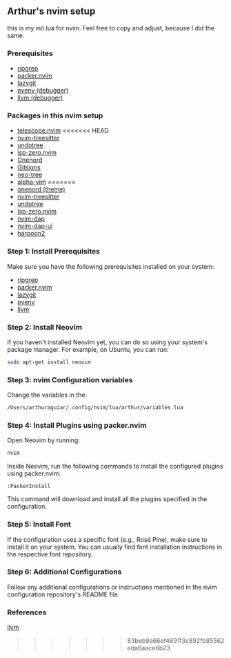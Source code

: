 ## Arthur's nvim setup 

this is my init.lua for nvim. Feel free to copy and adjust, because I did the same.

### Prerequisites
- [ripgrep](https://github.com/BurntSushi/ripgrep)
- [packer.nvim](https://github.com/wbthomason/packer.nvim#quickstart)
- [lazygit](https://github.com/jesseduffield/lazygit)
- [pyenv (debugger)](https://github.com/pyenv/pyenv)
- [llvm (debugger)](https://github.com/llvm/llvm-project)

### Packages in this nvim setup
- [telescope.nvim](https://github.com/nvim-telescope/telescope.nvim)
<<<<<<< HEAD
- [nvim-treesitter](https://github.com/nvim-treesitter/nvim-treesitter)
- [undotree](https://github.com/mbbill/undotree)
- [lsp-zero.nvim](https://github.com/VonHeikemen/lsp-zero.nvim)
- [Onenord](https://github.com/rmehri01/onenord.nvim)
- [Gitsigns](https://github.com/lewis6991/gitsigns.nvim)
- [neo-tree](https://github.com/nvim-neo-tree/neo-tree.nvim)
- [alpha-vim](https://github.com/goolord/alpha-nvim)
=======
- [onenord (theme)](https://github.com/rmehri01/onenord.nvim)
- [nvim-treesitter](https://github.com/nvim-treesitter/nvim-treesitter)
- [undotree](https://github.com/mbbill/undotree)
- [lsp-zero.nvim](https://github.com/VonHeikemen/lsp-zero.nvim)
- [nvim-dap](https://github.com/mfussenegger/nvim-dap)
- [nvim-dap-ui](https://github.com/rcarriga/nvim-dap-ui)
- [harpoon2](https://github.com/ThePrimeagen/harpoon/tree/harpoon2)

### Step 1: Install Prerequisites

Make sure you have the following prerequisites installed on your system:

- [ripgrep](https://github.com/BurntSushi/ripgrep)
- [packer.nvim](https://github.com/wbthomason/packer.nvim)
- [lazygit](https://github.com/jesseduffield/lazygit)
- [pyenv](https://github.com/pyenv/pyenv)
- [llvm](https://llvm.org/)

### Step 2: Install Neovim

If you haven't installed Neovim yet, you can do so using your system's package manager. For example, on Ubuntu, you can run:

```bash
sudo apt-get install neovim
```

### Step 3: nvim Configuration variables

Change the variables in the: 

```bash
/Users/arthuraguiar/.config/nvim/lua/arthur/variables.lua
```

### Step 4: Install Plugins using packer.nvim

Open Neovim by running:

```bash
nvim
```

Inside Neovim, run the following commands to install the configured plugins using packer.nvim:

```vim
:PackerInstall
```

This command will download and install all the plugins specified in the configuration.

### Step 5: Install Font

If the configuration uses a specific font (e.g., Rosé Pine), make sure to install it on your system. You can usually find font installation instructions in the respective font repository.

### Step 6: Additional Configurations

Follow any additional configurations or instructions mentioned in the nvim configuration repository's README file.

### References
[llvm](https://embeddedartistry.com/blog/2017/02/24/installing-llvm-clang-on-osx/)
>>>>>>> 83beb9a66ef4691f3c892fb85562eda6aace6b23
